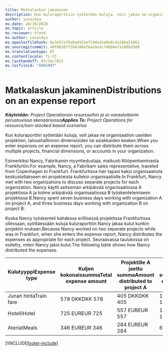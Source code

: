 ```yaml
---
title: Matkalaskun jakaminen
description: Kun kuluraporttiin syötetään kuluja, voit jakaa ne organisaation useiden projektien, yritysten tai asiakkaiden kesken.
author: suvaidya
ms.date: 10/10/2020
ms.topic: article
ms.reviewer: kfend
ms.author: suvaidya
ms.openlocfilehash: 6e3e5faf6a0a4553ef19ded1e0a8cda386a51061
ms.sourcegitcommit: 40f68387f594180af64a5e5c748b6efa188bd300
ms.translationtype: HT
ms.contentlocale: fi-FI
ms.lasthandoff: 05/10/2021
ms.locfileid: "6002097"
---
```

# <a name="distributions-on-an-expense-report"></a><span data-ttu-id="69e4d-103">Matkalaskun jakaminen</span><span class="sxs-lookup"><span data-stu-id="69e4d-103">Distributions on an expense report</span></span>

<span data-ttu-id="69e4d-104">_**Käytetään:** Project Operationsin resursseihin ja ei-varastoitaviin perustuvissa skenaarioissa_</span><span class="sxs-lookup"><span data-stu-id="69e4d-104">_**Applies To:** Project Operations for resource/non-stocked based scenarios_</span></span>

<span data-ttu-id="69e4d-105">Kun kuluraporttiin syötetään kuluja, voit jakaa ne organisaation useiden projektien, taloushallinnon dimensioiden tai asiakkaiden kesken.</span><span class="sxs-lookup"><span data-stu-id="69e4d-105">When you enter expenses on an expense report, you can distribute them across multiple projects, financial dimensions, or accounts in your organization.</span></span>

<span data-ttu-id="69e4d-106">Esimerkiksi Nancy, Fabrikamin myyntiedustaja, matkusti Kööpenhaminasta Frankfurtiin.</span><span class="sxs-lookup"><span data-stu-id="69e4d-106">For example, Nancy, a Fabrikam sales representative, traveled from Copenhagen to Frankfurt.</span></span> <span data-ttu-id="69e4d-107">Frankfurtissa hän tapasi kaksi organisaatiota keskustellakseen eri projekteista kullekin organisaatiolle.</span><span class="sxs-lookup"><span data-stu-id="69e4d-107">In Frankfurt, Nancy met with two organizations to discuss separate projects for each organization.</span></span> <span data-ttu-id="69e4d-108">Nancy käytti seitsemän arkipäivää organisaatiossa A projektissa A ja kolme arkipäivää organisaatiossa B työskentelemiseen projektissa B.</span><span class="sxs-lookup"><span data-stu-id="69e4d-108">Nancy spent seven business days working with organization A on project A, and three business days working with organization B on project B.</span></span>

<span data-ttu-id="69e4d-109">Koska Nancy työskenteli kahdessa erillisessä projektissa Frankfurtissa ollessaan, syöttäessään kuluja kuluraporttiin Nancy jakaa kulut kunkin projektin mukaan.</span><span class="sxs-lookup"><span data-stu-id="69e4d-109">Because Nancy worked on two separate projects while was in Frankfurt, when she enters the expense report, Nancy distributes the expenses as appropriate for each project.</span></span> <span data-ttu-id="69e4d-110">Seuraavassa taulukossa on esitetty, miten Nancy jakoi kulut.</span><span class="sxs-lookup"><span data-stu-id="69e4d-110">The following table shows how Nancy distributed the expenses.</span></span>

| <span data-ttu-id="69e4d-111">Kulutyyppi</span><span class="sxs-lookup"><span data-stu-id="69e4d-111">Expense type</span></span> | <span data-ttu-id="69e4d-112">Kuljen kokonaissumma</span><span class="sxs-lookup"><span data-stu-id="69e4d-112">Total expense amount</span></span> | <span data-ttu-id="69e4d-113">Projektille A jaettu summa</span><span class="sxs-lookup"><span data-stu-id="69e4d-113">Amount distributed to project A</span></span> | <span data-ttu-id="69e4d-114">Projektille B jaettu summa</span><span class="sxs-lookup"><span data-stu-id="69e4d-114">Amount distributed to project B</span></span> |
|--------------|----------------------|---------------------------------|---------------------------------|
| <span data-ttu-id="69e4d-115">Junan hinta</span><span class="sxs-lookup"><span data-stu-id="69e4d-115">Train fare</span></span>   | <span data-ttu-id="69e4d-116">578 DKK</span><span class="sxs-lookup"><span data-stu-id="69e4d-116">DKK 578</span></span>              | <span data-ttu-id="69e4d-117">405 DKK</span><span class="sxs-lookup"><span data-stu-id="69e4d-117">DKK 405</span></span>                         | <span data-ttu-id="69e4d-118">173 DKK</span><span class="sxs-lookup"><span data-stu-id="69e4d-118">DKK 173</span></span>                         |
| <span data-ttu-id="69e4d-119">Hotelli</span><span class="sxs-lookup"><span data-stu-id="69e4d-119">Hotel</span></span>        | <span data-ttu-id="69e4d-120">725 EUR</span><span class="sxs-lookup"><span data-stu-id="69e4d-120">EUR 725</span></span>              | <span data-ttu-id="69e4d-121">557 EUR</span><span class="sxs-lookup"><span data-stu-id="69e4d-121">EUR 557</span></span>                         | <span data-ttu-id="69e4d-122">168 EUR</span><span class="sxs-lookup"><span data-stu-id="69e4d-122">EUR 168</span></span>                         |
| <span data-ttu-id="69e4d-123">Ateriat</span><span class="sxs-lookup"><span data-stu-id="69e4d-123">Meals</span></span>        | <span data-ttu-id="69e4d-124">346 EUR</span><span class="sxs-lookup"><span data-stu-id="69e4d-124">EUR 346</span></span>              | <span data-ttu-id="69e4d-125">284 EUR</span><span class="sxs-lookup"><span data-stu-id="69e4d-125">EUR 284</span></span>                         | <span data-ttu-id="69e4d-126">62 EUR</span><span class="sxs-lookup"><span data-stu-id="69e4d-126">EUR 62</span></span>                          |


[!INCLUDE[footer-include](../includes/footer-banner.md)]